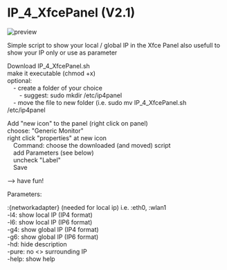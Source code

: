 # IP_4_XfcePanel (V2.1)

![preview](https://github.com/Valzuun/IP4_4_XfcePanel/raw/V2.0/Images/IP4_4_XfcePanel.png)

Simple script to show your local / global IP in the Xfce Panel
also usefull to show your IP only or use as parameter 

Download IP_4_XfcePanel.sh  
make it executable (chmod +x)  
optional:  
&emsp;- create a folder of your choice  
&emsp;&emsp;- suggest: sudo mkdir /etc/ip4panel  
&emsp;- move the file to new folder (i.e. sudo mv IP_4_XfcePanel.sh /etc/ip4panel  
  
Add "new icon" to the panel (right click on panel)  
choose: "Generic Monitor"  
right click "properties" at new icon  
&emsp;Command: choose the downloaded (and moved) script  
&emsp;add Parameters (see below)  
&emsp;uncheck "Label"  
&emsp;Save  
  	
--> have fun!
  
Parameters:  
  
:{networkadapter} (needed for local ip) i.e. :eth0, :wlan1  
-l4: show local IP (IP4 format)  
-l6: show local IP (IP6 format)  
-g4: show global IP (IP4 format)  
-g6: show global IP (IP6 format)  
-hd: hide description  
-pure: no <> surrounding IP  
-help: show help  
